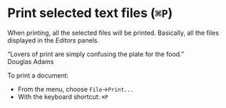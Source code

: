 
# Print selected text files (`⌘P`) 

When printing, all the selected files will be printed. Basically, all the files displayed in the _Editors_ panels. 

<funny-quote>
“Lovers of print are simply confusing the plate for the food.” <br />
Douglas Adams
</funny-quote>

To print a document:
  
- From the menu, choose `File`→`Print...`
- With the keyboard shortcut: `⌘P`